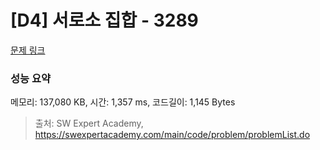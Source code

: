 # [D4] 서로소 집합 - 3289 

[문제 링크](https://swexpertacademy.com/main/code/problem/problemDetail.do?contestProbId=AWBJKA6qr2oDFAWr) 

### 성능 요약

메모리: 137,080 KB, 시간: 1,357 ms, 코드길이: 1,145 Bytes



> 출처: SW Expert Academy, https://swexpertacademy.com/main/code/problem/problemList.do